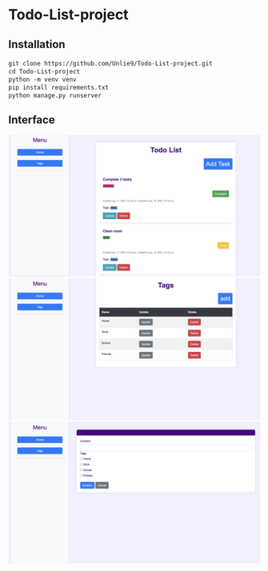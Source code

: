 # Todo-List-project

## Installation
```
git clone https://github.com/Unlie9/Todo-List-project.git
cd Todo-List-project
python -m venv venv
pip install requirements.txt
python manage.py runserver
```

## Interface
![Alt текст](media/p2.jpeg)
![Alt текст](media/p1.jpeg)
![Alt текст](media/p3.jpeg)
